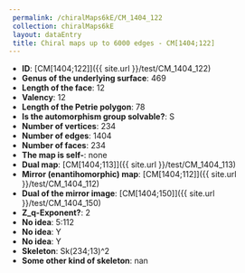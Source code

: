 ```yaml
--- 
 permalink: /chiralMaps6kE/CM_1404_122 
 collection: chiralMaps6kE
 layout: dataEntry
 title: Chiral maps up to 6000 edges - CM[1404;122]
---
```


- **ID**: [CM[1404;122]]({{ site.url }}/test/CM_1404_122)
- **Genus of the underlying surface**: 469
- **Length of the face**: 12
- **Valency**: 12
- **Length of the Petrie polygon**: 78
- **Is the automorphism group solvable?**: S
- **Number of vertices**: 234
- **Number of edges**: 1404
- **Number of faces**: 234
- **The map is self-**: none
- **Dual map**: [CM[1404;113]]({{ site.url }}/test/CM_1404_113)
- **Mirror (enantihomorphic) map**: [CM[1404;112]]({{ site.url }}/test/CM_1404_112)
- **Dual of the mirror image**: [CM[1404;150]]({{ site.url }}/test/CM_1404_150)
- **Z_q-Exponent?**: 2
- **No idea**:  5:112
- **No idea**: Y
- **No idea**: Y
- **Skeleton**: Sk(234;13)^2
- **Some other kind of skeleton**: nan
